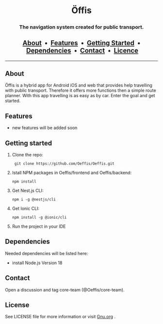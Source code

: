 # <p align="center"> Öffis </p>

### <p align="center"> The navigation system created for public transport. </p>

## <p align="center"> [About](#about)&nbsp; • &nbsp;[Features](#features)&nbsp; • &nbsp;[Getting Started](#getting-started)&nbsp; • &nbsp;[Dependencies](#dependencies)&nbsp; • &nbsp;[Contact](#contact)&nbsp; • &nbsp;[Licence](#license)</p>

</p>

---

## About

Öffis is a hybrid app for Android iOS and web that provides help travelling with public transport. Therefore it offers more functions then a simple route planner. With this app travelling is as easy as by car. Enter the goal and get started.

## Features

-   new features will be added soon

## Getting started

1.  Clone the repo:

         git clone https://github.com/Oeffis/Oeffis.git

2.  Istall NPM packages in Oeffis/frontend and Oeffis/backend:

        npm install

3.  Get Nest.js CLI:

        npm i -g @nestjs/cli

4.  Get Ionic CLI:

        npm install -g @ionic/cli

5.  Run the project in your IDE

## Dependencies

Needed dependencies will be listed here:

-   install Node.js Version 18

## Contact

Open a discussion and tag core-team (@Oeffis/core-team).

## License

See LICENSE file for more information or visit [Gnu.org](https://www.gnu.org/licenses/gpl-3.0) .
